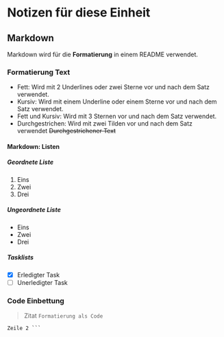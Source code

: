 # Notizen für diese Einheit

## Markdown
Markdown wird für die **Formatierung** in einem README verwendet. 

### Formatierung Text
- Fett: Wird mit 2 Underlines oder zwei Sterne vor und nach dem Satz verwendet. 
- Kursiv: Wird mit einem Underline oder einem Sterne vor und nach dem Satz verwendet. 
- Fett und Kursiv: Wird mit 3 Sternen vor und nach dem Satz verwendet. 
- Durchgestrichen: Wird mit zwei Tilden vor und nach dem Satz verwendet ~~Durchgestrichener Text~~

#### Markdown: Listen
##### Geordnete Liste
1. Eins
2. Zwei
3. Drei
##### Ungeordnete Liste 
- Eins
- Zwei
- Drei

##### Tasklists 
- [x] Erledigter Task 
- [ ] Unerledigter Task

### Code Einbettung
> Zitat
` Formatierung als Code `
``` Mehrzeiliger Codeblock
Zeile 2 ```
